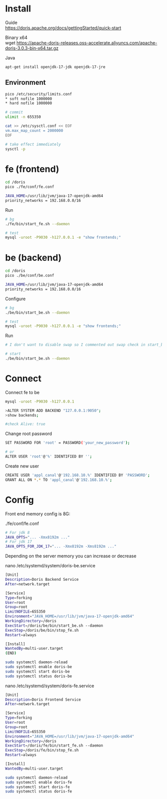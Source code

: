 # Install

Guide  
https://doris.apache.org/docs/gettingStarted/quick-start

Binary x64  
wget https://apache-doris-releases.oss-accelerate.aliyuncs.com/apache-doris-3.0.3-bin-x64.tar.gz

Java

```bash
apt-get install openjdk-17-jdk openjdk-17-jre
```

## Environment

```bash
pico /etc/security/limits.conf 
* soft nofile 1000000
* hard nofile 1000000

# commit
ulimit -n 655350
```

```bash
cat >> /etc/sysctl.conf << EOF
vm.max_map_count = 2000000
EOF

# take effect immediately
sysctl -p
```

# fe (frontend)

```bash
cd /doris
pico ./fe/conf/fe.conf

JAVA_HOME=/usr/lib/jvm/java-17-openjdk-amd64
priority_networks = 192.168.0.0/16
```

Run

```bash
# bg
./fe/bin/start_fe.sh --daemon

# test
mysql -uroot -P9030 -h127.0.0.1 -e "show frontends;"
```

# be (backend)

```bash
cd /doris
pico ./be/conf/be.conf

JAVA_HOME=/usr/lib/jvm/java-17-openjdk-amd64
priority_networks = 192.168.0.0/16
```

Configure

```bash
# bg
./be/bin/start_be.sh --daemon

# test
mysql -uroot -P9030 -h127.0.0.1 -e "show frontends;"
```

Run

```bash
# I don't want to disable swap so I commented out swap check in start_be.sh

# start
./be/bin/start_be.sh --daemon
```

# Connect

Connect fe to be

```bash
mysql -uroot -P9030 -h127.0.0.1

>ALTER SYSTEM ADD BACKEND "127.0.0.1:9050";
>show backends;

#check Alive: true
```

Change root password

```bash
SET PASSWORD FOR 'root' = PASSWORD('your_new_password');

# or
ALTER USER 'root'@'%' IDENTIFIED BY '';
```

Create new user

```bash
CREATE USER 'appl_canal'@'192.168.10.%' IDENTIFIED BY 'PASSWORD';
GRANT ALL ON *.* TO 'appl_canal'@'192.168.10.%';
```

# Config

Front end memory config is 8G:

./fe/conf/fe.conf

```bash
# For jdk 8
JAVA_OPTS="... -Xmx8192m ..."
# For jdk 17
JAVA_OPTS_FOR_JDK_17="... -Xmx8192m -Xms8192m ..."
```

Depending on the server memory you can increase or decrease


nano /etc/systemd/system/doris-be.service

```bash
[Unit]
Description=Doris Backend Service
After=network.target

[Service]
Type=forking
User=root
Group=root
LimitNOFILE=655350
Environment="JAVA_HOME=/usr/lib/jvm/java-17-openjdk-amd64"
WorkingDirectory=/doris
ExecStart=/doris/be/bin/start_be.sh --daemon
ExecStop=/doris/be/bin/stop_fe.sh
Restart=always

[Install]
WantedBy=multi-user.target
(END)

sudo systemctl daemon-reload
sudo systemctl enable doris-be
sudo systemctl start doris-be
sudo systemctl status doris-be
```

nano /etc/systemd/system/doris-fe.service

```bash
[Unit]
Description=Doris Frontend Service
After=network.target

[Service]
Type=forking
User=root
Group=root
LimitNOFILE=655350
Environment="JAVA_HOME=/usr/lib/jvm/java-17-openjdk-amd64"
WorkingDirectory=/doris
ExecStart=/doris/fe/bin/start_fe.sh --daemon
ExecStop=/doris/fe/bin/stop_fe.sh
Restart=always

[Install]
WantedBy=multi-user.target

sudo systemctl daemon-reload
sudo systemctl enable doris-fe
sudo systemctl start doris-fe
sudo systemctl status doris-fe
```